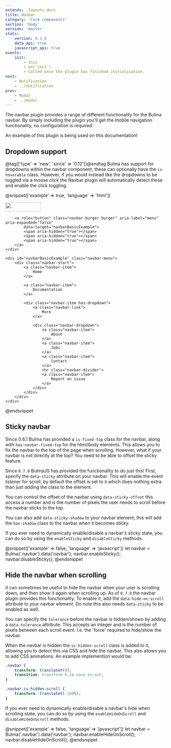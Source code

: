 ```yaml
---
extends: _layouts.docs
title: Navbar
category: 'Core components'
section: 'body'
version: 'master'
stats:
    version: 0.1.0
    data_api: true
    javascript_api: true
events:
    init:
        - Init
        - on('init')
        - Called once the plugin has finished initialisation.
next:
    - Notification
    - ../notification
prev:
    - Modal
    - ../modal
---
```


The navbar plugin provides a range of different functionality for the Bulma navbar. By simply including the plugin you'll get the mobile navigation functionality, no configuration is required.

An example of this plugin is being used on this documentation!

## Dropdown support
@tag(['type' => 'new', 'since' => '0.12'])@endtag
Bulma has support for dropdowns within the navbar component, these can optionally have the `is-hoverable` class. However, if you would instead like the dropdowns to be toggled via a mouse click the Navbar plugin will automatically detect these and enable the click toggling.

@snippet(['example' => true, 'language' => 'html'])
<nav class="navbar is-primary" role="navigation" aria-label="main navigation">
    <div class="navbar-brand">
        <a class="navbar-item" href="/">
            <img src="/assets/images/bulmajs-logo-white.svg" width="112" height="28">
        </a>

        <a role="button" class="navbar-burger burger" aria-label="menu" aria-expanded="false"
            data-target="navbarBasicExample">
            <span aria-hidden="true"></span>
            <span aria-hidden="true"></span>
            <span aria-hidden="true"></span>
        </a>
    </div>

    <div id="navbarBasicExample" class="navbar-menu">
        <div class="navbar-start">
            <a class="navbar-item">
                Home
            </a>

            <a class="navbar-item">
                Documentation
            </a>

            <div class="navbar-item has-dropdown">
                <a class="navbar-link">
                    More
                </a>

                <div class="navbar-dropdown">
                    <a class="navbar-item">
                        About
                    </a>
                    <a class="navbar-item">
                        Jobs
                    </a>
                    <a class="navbar-item">
                        Contact
                    </a>
                    <hr class="navbar-divider">
                    <a class="navbar-item">
                        Report an issue
                    </a>
                </div>
            </div>
        </div>
    </div>
</nav>
@endsnippet

## Sticky navbar
Since 0.6.1 Bulma has provided a `is-fixed-top` class for the navbar, along with `has-navbar-fixed-top` for the html/body elements. This allows you to fix the navbar to the top of the page when scrolling. However, what if your navbar is not directly at the top? You need to be able to offset the sticky feature.

Since `0.7.0` BulmaJS has provided the functionality to do just this! First, specify the `data-sticky` attribute on your navbar. This will enable the event listener for scroll, by default the offset is set to `0` which does nothing extra than just adding the class to the element.

You can control the offset of the navbar using `data-sticky-offset` this access a number and is the number of pixels the user needs to scroll before the navbar sticks to the top.

You can also add `data-sticky-shadow` to your navbar element, this will add the `has-shadow` class to the navbar when it becomes sticky.

If you ever need to dynamically enable/disable a navbar's sticky state, you can do so by using the `enableSticky` and `disableSticky` methods.

@snippet(['example' => false, 'language' => 'javascript'])
let navbar = Bulma('.navbar').data('navbar');
navbar.enableSticky();
navbar.disableSticky();
@endsnippet

## Hide the navbar when scrolling
It can sometimes be useful to hide the navbar when your user is scrolling down, and then show it again when scrolling up. As of `0.7.0` the navbar plugin provides this functionality. To enable it, add the `data-hide-on-scroll` attribute to your navbar element. Do note this also needs `data-sticky` to be enabled as well.

You can specify the `tolerance` before the navbar is hidden/shown by adding a `data-tolerance` attribute. This accepts an integer and is the number of pixels between each scroll event. I.e. the 'force' required to hide/show the navbar.

When the navbar is hidden the `is-hidden-scroll` class is added to it, allowing you to detect this via CSS and hide the navbar. This also allows you to add CSS animations. An example implemention would be:

```css
.navbar {
    transform: translateY(0);
    transition: transform 0.2s ease-in-out;
}

.navbar.is-hidden-scroll {
    transform: translateY(-100%);
}
```

If you ever need to dynamically enable/disable a navbar's hide when scrolling state, you can do so by using the `enableHideOnScroll` and `disableHideOnScroll` methods.

@snippet(['example' => false, 'language' => 'javascript'])
let navbar = Bulma('.navbar').data('navbar');
navbar.enableHideOnScroll();
navbar.disableHideOnScroll();
@endsnippet